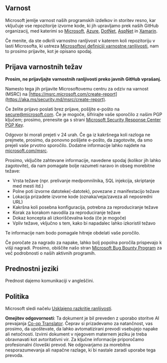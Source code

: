 <!--
CO_OP_TRANSLATOR_METADATA:
{
  "original_hash": "57f14126c1c6add76b3aef3844dfe4e3",
  "translation_date": "2025-05-17T05:44:55+00:00",
  "source_file": "SECURITY.md",
  "language_code": "sl"
}
-->
## Varnost

Microsoft jemlje varnost naših programskih izdelkov in storitev resno, kar vključuje vse repozitorije izvorne kode, ki jih upravljamo prek naših GitHub organizacij, med katerimi so [Microsoft](https://github.com/Microsoft), [Azure](https://github.com/Azure), [DotNet](https://github.com/dotnet), [AspNet](https://github.com/aspnet) in [Xamarin](https://github.com/xamarin).

Če menite, da ste odkrili varnostno ranljivost v katerem koli repozitoriju v lasti Microsofta, ki ustreza [Microsoftovi definiciji varnostne ranljivosti](https://aka.ms/security.md/definition), nam to prosimo prijavite, kot je opisano spodaj.

## Prijava varnostnih težav

**Prosim, ne prijavljajte varnostnih ranljivosti preko javnih GitHub vprašanj.**

Namesto tega jih prijavite Microsoftovemu centru za odziv na varnost (MSRC) na [https://msrc.microsoft.com/create-report](https://aka.ms/security.md/msrc/create-report).

Če želite prijavo poslati brez prijave, pošljite e-pošto na [secure@microsoft.com](mailto:secure@microsoft.com). Če je mogoče, šifrirajte vaše sporočilo z našim PGP ključem; prosimo, prenesite ga s strani [Microsoft Security Response Center PGP Key](https://aka.ms/security.md/msrc/pgp).

Odgovor bi morali prejeti v 24 urah. Če ga iz kakršnega koli razloga ne prejmete, prosimo, da ponovno pošljete e-pošto, da zagotovite, da smo prejeli vaše prvotno sporočilo. Dodatne informacije lahko najdete na [microsoft.com/msrc](https://www.microsoft.com/msrc).

Prosimo, vključite zahtevane informacije, navedene spodaj (kolikor jih lahko zagotovite), da nam pomagate bolje razumeti naravo in obseg morebitne težave:

  * Vrsta težave (npr. prelivanje medpomnilnika, SQL injekcija, skriptanje med mesti itd.)
  * Polne poti izvorne datoteke(-datotek), povezane z manifestacijo težave
  * Lokacija prizadete izvorne kode (oznaka/veja/zaveza ali neposredni URL)
  * Kakršna koli posebna konfiguracija, potrebna za reproduciranje težave
  * Korak za korakom navodila za reproduciranje težave
  * Dokaz koncepta ali izkoriščevalna koda (če je mogoče)
  * Vpliv težave, vključno s tem, kako bi napadalec lahko izkoristil težavo

Te informacije nam bodo pomagale hitreje obdelati vaše poročilo.

Če poročate za nagrado za napake, lahko bolj popolna poročila prispevajo k višji nagradi. Prosimo, obiščite našo stran [Microsoft Bug Bounty Program](https://aka.ms/security.md/msrc/bounty) za več podrobnosti o naših aktivnih programih.

## Prednostni jeziki

Prednost dajemo komunikaciji v angleščini.

## Politika

Microsoft sledi načelu [Usklajeno razkritje ranljivosti](https://aka.ms/security.md/cvd).

**Omejitev odgovornosti**:
Ta dokument je bil preveden z uporabo storitve AI prevajanja [Co-op Translator](https://github.com/Azure/co-op-translator). Čeprav si prizadevamo za natančnost, vas prosimo, da upoštevate, da lahko avtomatizirani prevodi vsebujejo napake ali netočnosti. Izvirni dokument v njegovem maternem jeziku je treba obravnavati kot avtoritativni vir. Za ključne informacije priporočamo profesionalni človeški prevod. Ne odgovarjamo za morebitna nesporazumevanja ali napačne razlage, ki bi nastale zaradi uporabe tega prevoda.